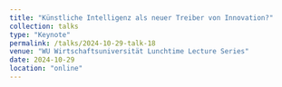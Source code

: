 ```yaml
---
title: "Künstliche Intelligenz als neuer Treiber von Innovation?"
collection: talks
type: "Keynote"
permalink: /talks/2024-10-29-talk-18
venue: "WU Wirtschaftsuniversität Lunchtime Lecture Series"
date: 2024-10-29
location: "online"
---
```

